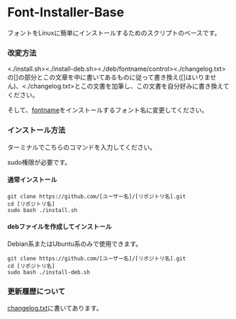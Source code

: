 # Font-Installer-Base
フォントをLinuxに簡単にインストールするためのスクリプトのベースです。

### 改変方法

<./install.sh><./install-deb.sh><./deb/fontname/control><./changelog.txt>の[]の部分とこの文章を中に書いてあるものに従って書き換え([]はいりません)、<./changelog.txt>とこの文書を加筆し、この文書を自分好みに書き換えてください。

そして、[fontname](./deb/fontname)をインストールするフォント名に変更してください。

### インストール方法

ターミナルでこちらのコマンドを入力してください。

sudo権限が必要です。

#### 通常インストール

```
git clone https://github.com/[ユーザー名]/[リポジトリ名].git
cd [リポジトリ名]
sudo bash ./install.sh
```

#### debファイルを作成してインストール

Debian系またはUbuntu系のみで使用できます。

```
git clone https://github.com/[ユーザー名]/[リポジトリ名].git
cd [リポジトリ名]
sudo bash ./install-deb.sh
```

### 更新履歴について

[changelog.txt](./changelog.txt)に書いてあります。
